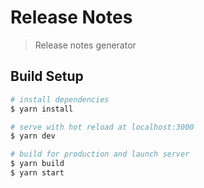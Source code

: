 # Release Notes

> Release notes generator

## Build Setup

``` bash
# install dependencies
$ yarn install

# serve with hot reload at localhost:3000
$ yarn dev

# build for production and launch server
$ yarn build
$ yarn start
```
